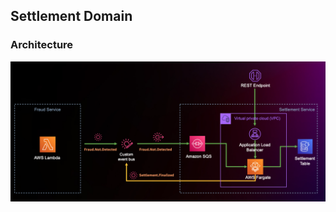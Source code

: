 ## Settlement Domain

### Architecture

![Settlement Domain](../../../images/settlement_domain_architecture.png)